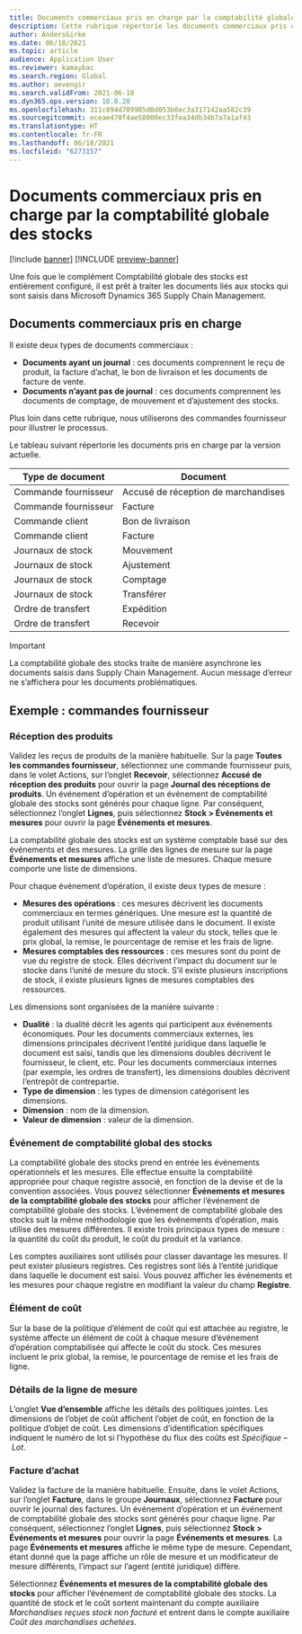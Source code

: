 ```yaml
---
title: Documents commerciaux pris en charge par la comptabilité globale des stocks
description: Cette rubrique répertorie les documents commerciaux pris en charge par la comptabilité globale des stocks. Elle fournit également un exemple détaillé de documents de commande fournisseur.
author: AndersGirke
ms.date: 06/18/2021
ms.topic: article
audience: Application User
ms.reviewer: kamaybac
ms.search.region: Global
ms.author: aevengir
ms.search.validFrom: 2021-06-18
ms.dyn365.ops.version: 10.0.20
ms.openlocfilehash: 311c894d709985d0d053b0ec3a317142aa582c39
ms.sourcegitcommit: eceae470f4ae58000ec33fea34db34b7a7a1af43
ms.translationtype: HT
ms.contentlocale: fr-FR
ms.lasthandoff: 06/18/2021
ms.locfileid: "6273157"
---
```

# <a name="business-documents-supported-by-global-inventory-accounting"></a>Documents commerciaux pris en charge par la comptabilité globale des stocks

[!include [banner](../includes/banner.md)]
[!INCLUDE [preview-banner](../includes/preview-banner.md)]

Une fois que le complément Comptabilité globale des stocks est entièrement configuré, il est prêt à traiter les documents liés aux stocks qui sont saisis dans Microsoft Dynamics 365 Supply Chain Management.

## <a name="supported-business-documents"></a>Documents commerciaux pris en charge

Il existe deux types de documents commerciaux :

- **Documents ayant un journal** : ces documents comprennent le reçu de produit, la facture d’achat, le bon de livraison et les documents de facture de vente.
- **Documents n’ayant pas de journal** : ces documents comprennent les documents de comptage, de mouvement et d’ajustement des stocks.

Plus loin dans cette rubrique, nous utiliserons des commandes fournisseur pour illustrer le processus.

Le tableau suivant répertorie les documents pris en charge par la version actuelle.

| Type de document      | Document        |
|--------------------|-----------------|
| Commande fournisseur     | Accusé de réception de marchandises |
| Commande fournisseur     | Facture         |
| Commande client        | Bon de livraison    |
| Commande client        | Facture         |
| Journaux de stock | Mouvement        |
| Journaux de stock | Ajustement      |
| Journaux de stock | Comptage        |
| Journaux de stock | Transférer        |
| Ordre de transfert     | Expédition        |
| Ordre de transfert     | Recevoir         |

> [!IMPORTANT]
> La comptabilité globale des stocks traite de manière asynchrone les documents saisis dans Supply Chain Management. Aucun message d’erreur ne s’affichera pour les documents problématiques.

## <a name="example-purchase-order"></a>Exemple : commandes fournisseur

### <a name="product-receipt"></a>Réception des produits

Validez les reçus de produits de la manière habituelle. Sur la page **Toutes les commandes fournisseur**, sélectionnez une commande fournisseur puis, dans le volet Actions, sur l’onglet **Recevoir**, sélectionnez **Accusé de réception des produits** pour ouvrir la page **Journal des réceptions de produits**. Un événement d’opération et un événement de comptabilité globale des stocks sont générés pour chaque ligne. Par conséquent, sélectionnez l’onglet **Lignes**, puis sélectionnez **Stock \> Événements et mesures** pour ouvrir la page **Événements et mesures**.

La comptabilité globale des stocks est un système comptable basé sur des événements et des mesures. La grille des lignes de mesure sur la page **Événements et mesures** affiche une liste de mesures. Chaque mesure comporte une liste de dimensions.

Pour chaque événement d’opération, il existe deux types de mesure :

- **Mesures des opérations** : ces mesures décrivent les documents commerciaux en termes génériques. Une mesure est la quantité de produit utilisant l’unité de mesure utilisée dans le document. Il existe également des mesures qui affectent la valeur du stock, telles que le prix global, la remise, le pourcentage de remise et les frais de ligne.
- **Mesures comptables des ressources** : ces mesures sont du point de vue du registre de stock. Elles décrivent l’impact du document sur le stocke dans l’unité de mesure du stock. S’il existe plusieurs inscriptions de stock, il existe plusieurs lignes de mesures comptables des ressources.

Les dimensions sont organisées de la manière suivante :

- **Dualité** : la dualité décrit les agents qui participent aux événements économiques. Pour les documents commerciaux externes, les dimensions principales décrivent l’entité juridique dans laquelle le document est saisi, tandis que les dimensions doubles décrivent le fournisseur, le client, etc. Pour les documents commerciaux internes (par exemple, les ordres de transfert), les dimensions doubles décrivent l’entrepôt de contrepartie.
- **Type de dimension** : les types de dimension catégorisent les dimensions.
- **Dimension** : nom de la dimension.
- **Valeur de dimension** : valeur de la dimension.

### <a name="global-inventory-accounting-event"></a>Événement de comptabilité global des stocks

La comptabilité globale des stocks prend en entrée les événements opérationnels et les mesures. Elle effectue ensuite la comptabilité appropriée pour chaque registre associé, en fonction de la devise et de la convention associées. Vous pouvez sélectionner **Événements et mesures de la comptabilité globale des stocks** pour afficher l’événement de comptabilité globale des stocks. L’événement de comptabilité globale des stocks suit la même méthodologie que les événements d’opération, mais utilise des mesures différentes. Il existe trois principaux types de mesure : la quantité du coût du produit, le coût du produit et la variance.

Les comptes auxiliaires sont utilisés pour classer davantage les mesures. Il peut exister plusieurs registres. Ces registres sont liés à l’entité juridique dans laquelle le document est saisi. Vous pouvez afficher les événements et les mesures pour chaque registre en modifiant la valeur du champ **Registre**.

### <a name="cost-element"></a>Élément de coût

Sur la base de la politique d’élément de coût qui est attachée au registre, le système affecte un élément de coût à chaque mesure d’événement d’opération comptabilisée qui affecte le coût du stock. Ces mesures incluent le prix global, la remise, le pourcentage de remise et les frais de ligne.

### <a name="measurement-line-details"></a>Détails de la ligne de mesure

L’onglet **Vue d’ensemble** affiche les détails des politiques jointes. Les dimensions de l’objet de coût affichent l’objet de coût, en fonction de la politique d’objet de coût. Les dimensions d’identification spécifiques indiquent le numéro de lot si l’hypothèse du flux des coûts est *Spécifique – Lot*.

### <a name="purchase-invoice"></a>Facture d’achat

Validez la facture de la manière habituelle. Ensuite, dans le volet Actions, sur l’onglet **Facture**, dans le groupe **Journaux**, sélectionnez **Facture** pour ouvrir le journal des factures. Un événement d’opération et un événement de comptabilité globale des stocks sont générés pour chaque ligne. Par conséquent, sélectionnez l’onglet **Lignes**, puis sélectionnez **Stock \> Événements et mesures** pour ouvrir la page **Événements et mesures**. La page **Événements et mesures** affiche le même type de mesure. Cependant, étant donné que la page affiche un rôle de mesure et un modificateur de mesure différents, l’impact sur l’agent (entité juridique) diffère.

Sélectionnez **Événements et mesures de la comptabilité globale des stocks** pour afficher l’événement de comptabilité globale des stocks. La quantité de stock et le coût sortent maintenant du compte auxiliaire *Marchandises reçues stock non facturé* et entrent dans le compte auxiliaire *Coût des marchandises achetées*.
